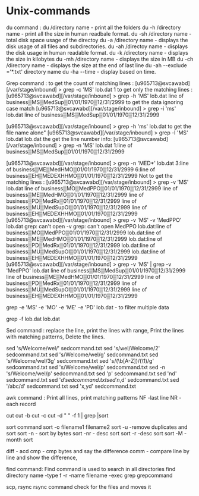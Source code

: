 # Unix-commands

du command :
du /directory name - print all the folders 
du -h /directory name - print all the size in human readbale format.
du -sh /directory name - total disk space usage of the directoy
du -a /directory name - displays the disk usage of all files and subdirectories.
du -ah /directoy name - displays the disk usage in human readable format.
du -k /directory name - displays the size in kilobytes
du -mh /directory name - displays the size in MB
du -ch /directory name - displays the size at the end of last line
du -ah --exclude ='*.txt' directory name
du -ha --time - display based on time.

Grep command :
to get the count of matching lines :
[u965713@svcawabd][/var/stage/inbound] > grep -c 'MS' lob.dat
1
to get only the matching lines :
[u965713@svcawabd][/var/stage/inbound] > grep -h 'MS' lob.dat
line of business▒MS▒MedSup▒01/01/1970▒12/31/2999
to get the data ignoring case match
[u965713@svcawabd][/var/stage/inbound] > grep -i 'ms' lob.dat
line of business▒MS▒MedSup▒01/01/1970▒12/31/2999

[u965713@svcawabd][/var/stage/inbound] > grep -h 'ms' lob.dat
to get the file name alone"
[u965713@svcawabd][/var/stage/inbound] > grep -l 'MS' lob.dat
lob.dat
the get the line number info:
[u965713@svcawabd][/var/stage/inbound] > grep -n 'MS' lob.dat
1:line of business▒MS▒MedSup▒01/01/1970▒12/31/2999

[u965713@svcawabd][/var/stage/inbound] > grep -n 'MED*' lob.dat
3:line of business▒ME▒MedHMO▒01/01/1970▒12/31/2999
6:line of business▒EH▒MEDEXHHMO▒01/01/1970▒12/31/2999
Not to get the matching lines :
[u965713@svcawabd][/var/stage/inbound] > grep -v 'MS' lob.dat
line of business▒MO▒MedPPO▒01/01/1970▒12/31/2999
line of business▒ME▒MedHMO▒01/01/1970▒12/31/2999
line of business▒PD▒MedRx▒01/01/1970▒12/31/2999
line of business▒MU▒MedSupOl▒01/01/1970▒12/31/2999
line of business▒EH▒MEDEXHHMO▒01/01/1970▒12/31/2999
[u965713@svcawabd][/var/stage/inbound] > grep -v 'MS' -v 'MedPPO' lob.dat
grep: can't open -v
grep: can't open MedPPO
lob.dat:line of business▒MO▒MedPPO▒01/01/1970▒12/31/2999
lob.dat:line of business▒ME▒MedHMO▒01/01/1970▒12/31/2999
lob.dat:line of business▒PD▒MedRx▒01/01/1970▒12/31/2999
lob.dat:line of business▒MU▒MedSupOl▒01/01/1970▒12/31/2999
lob.dat:line of business▒EH▒MEDEXHHMO▒01/01/1970▒12/31/2999
[u965713@svcawabd][/var/stage/inbound] > grep -v 'MS' | grep -v 'MedPPO' lob.dat
line of business▒MS▒MedSup▒01/01/1970▒12/31/2999
line of business▒ME▒MedHMO▒01/01/1970▒12/31/2999
line of business▒PD▒MedRx▒01/01/1970▒12/31/2999
line of business▒MU▒MedSupOl▒01/01/1970▒12/31/2999
line of business▒EH▒MEDEXHHMO▒01/01/1970▒12/31/2999

grep -e 'MS' -e 'MO' -e 'ME' -e 'PD' lob.dat - to filter multiple data

 grep -f lob.dat lob.dat
 
 
 Sed command :
 replace the line, print the lines with range, Print the lines with matching patterns, Delete the lines.
 
 sed 's/Welcome/wel/' sedcommand.txt
 sed 's/wel/Welcome/2' sedcommand.txt
 sed 's/Welcome/wel/g' sedcommand.txt
 sed 's/Welcome/wel/3g' sedcommand.txt
  sed 's/\(\b[A-Z]\)/\(\1\)/g' sedcommand.txt
  sed 's/Welcome/wel/p' sedcommand.txt
  sed -n 's/Welcome/wel/p' sedcommand.txt
   sed 'p' sedcommand.txt
   sed 'nd' sedcommand.txt
   sed '$d' sedcommand.txt
   sed 'n,$d' sedcommand.txt
   sed '/abc/d' sedcommand.txt
   sed 'x,yd' sedcommand.txt
   
 
 awk command :
 Print all lines, print matching patterns
 NF -last line
 NR - each record
 
 cut 
 cut -b
 cut -c
 cut -d " " -f 1 | grep |sort
 
 sort command 
 sort -o filename1 filename2
 sort -u -remove duplicates and sort
 sort -n - sort by bytes
 sort -nr - desc sort
 sort -r -desc sort
 sort -M - month sort
 
 diff - acd
 cmp - cmp bytes and say the difference
 comm - compare line by line and show the difference,
 
find command:
Find command is used to search in all directories 
find directory name -type f -r -name filename -exec grep grepcommand

scp, rsync
rsync command check for the files and moves it
